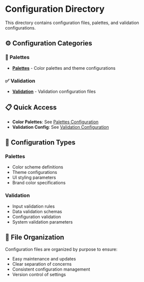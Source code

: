 # Configuration Directory

This directory contains configuration files, palettes, and validation configurations.

## ⚙️ Configuration Categories

### 🎨 **Palettes**
- **[Palettes](palettes/)** - Color palettes and theme configurations

### ✅ **Validation**
- **[Validation](validation/)** - Validation configuration files

## 📋 Quick Access

- **Color Palettes**: See [Palettes Configuration](palettes/)
- **Validation Config**: See [Validation Configuration](validation/)

## 🔧 Configuration Types

### Palettes
- Color scheme definitions
- Theme configurations
- UI styling parameters
- Brand color specifications

### Validation
- Input validation rules
- Data validation schemas
- Configuration validation
- System validation parameters

## 📁 File Organization

Configuration files are organized by purpose to ensure:
- Easy maintenance and updates
- Clear separation of concerns
- Consistent configuration management
- Version control of settings 